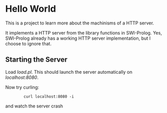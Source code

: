 # Hello World

This is a project to learn more about the machinisms of a HTTP server.

It implements a HTTP server from the library functions in SWI-Prolog. Yes,
SWI-Prolog already has a working HTTP server implementation, but I choose to ignore that.

## Starting the Server

Load *load.pl*. This should launch the server automatically on *localhost:8080*.

Now try curling:

```
        curl localhost:8080 -i
```
and watch the server crash
